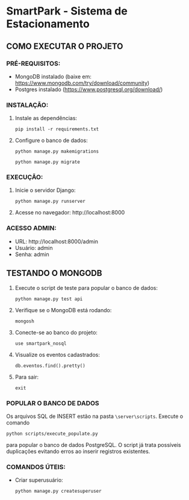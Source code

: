 # SmartPark - Sistema de Estacionamento

## COMO EXECUTAR O PROJETO 

### PRÉ-REQUISITOS:
- MongoDB instalado (baixe em: https://www.mongodb.com/try/download/community)
- Postgres instalado (https://www.postgresql.org/download/)

### INSTALAÇÃO:
1. Instale as dependências:

   `pip install -r requirements.txt`

2. Configure o banco de dados:

   `python manage.py makemigrations`

   `python manage.py migrate`

### EXECUÇÃO:
1. Inicie o servidor Django:

   `python manage.py runserver`

2. Acesse no navegador:
   http://localhost:8000

### ACESSO ADMIN:
- URL: http://localhost:8000/admin
- Usuário: admin
- Senha: admin

## TESTANDO O MONGODB 

1. Execute o script de teste para popular o banco de dados:

   `python manage.py test api`

1. Verifique se o MongoDB está rodando:

   `mongosh`

2. Conecte-se ao banco do projeto:

   `use smartpark_nosql`

3. Visualize os eventos cadastrados:

   `db.eventos.find().pretty()`

4. Para sair:

   `exit`

### POPULAR O BANCO DE DADOS

Os arquivos SQL de INSERT estão na pasta `\server\scripts`. Execute o comando 

`python scripts/execute_populate.py` 

para popular o banco de dados PostgreSQL. O script já trata possíveis duplicações evitando erros ao inserir registros existentes.

### COMANDOS ÚTEIS:
- Criar superusuário:

  `python manage.py createsuperuser`
  



